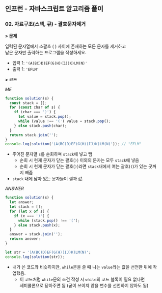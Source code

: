 ## 인프런 - 자바스크립트 알고리즘 풀이

### **02.** 자료구조(스택, 큐) - 괄호문자제거

**> 문제**

입력된 문자열에서 소괄호 ( ) 사이에 존재하는 모든 문자를 제거하고  
남은 문자만 출력하는 프로그램을 작성하세요.

- 입력 1: `'(A(BC)D)EF(G(H)(IJ)K)LM(N)'`
- 출력 1: `'EFLM'`

**> 코드**

_ME_

```js
function solution(s) {
  const stack = [];
  for (const char of s) {
    if (char === ')') {
      let value = stack.pop();
      while (value !== '(') value = stack.pop();
    } else stack.push(char);
  }
  return stack.join('');
}
console.log(solution('(A(BC)D)EF(G(H)(IJ)K)LM(N)')); // "EFLM"
```
- 주어진 문자열 `s`를 순회하며 `stack`에 넣고 뺌
    - 순회 시 현재 문자가 닫는 괄호(`)`) 이외의 문자는 모두 `stack`에 넣음
    - 순회 시 현재 문자가 닫는 괄호(`)`)라면 `stack`내에서 여는 괄호(`(`)가 있는 곳까지 빼줌
- `stack` 내에 남아 있는 문자들이 결과 값.

_ANSWER_

```js
function solution(s) {
  let answer;
  let stack = [];
  for (let x of s) {
    if (x === ')') {
      while (stack.pop() !== '(');
    } else stack.push(x);
  }
  answer = stack.join('');
  return answer;
}

let str = '(A(BC)D)EF(G(H)(IJ)K)LM(N)';
console.log(solution(str));
```
- 내가 쓴 코드와 비슷하지만, `while`문을 쓸 때 나는 `value`라는 값을 선언한 뒤에 작업했음.  
    - 이 코드처럼 `while`문의 조건 작성 시 `while`의 코드 블록이 필요 없다면  
      세미콜론으로 닫아주면 됨 (굳이 쓰이지 않을 변수를 선언하지 않아도 됨)